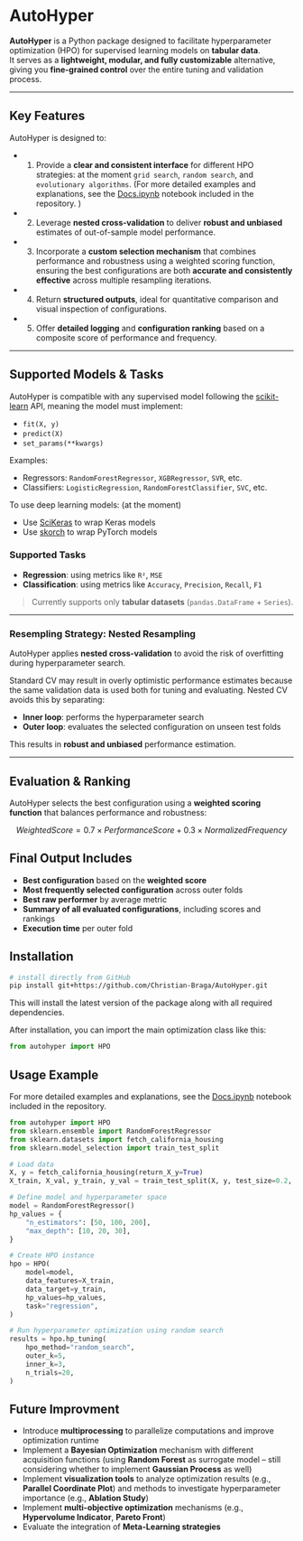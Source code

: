 # AutoHyper

**AutoHyper** is a Python package designed to facilitate hyperparameter optimization (HPO) for supervised learning models on **tabular data**.  
It serves as a **lightweight, modular, and fully customizable** alternative, giving you **fine-grained control** over the entire tuning and validation process.

---

## Key Features

AutoHyper is designed to:

- 1. Provide a **clear and consistent interface** for different HPO strategies:
  at the moment `grid search`, `random search`, and `evolutionary algorithms`.
  (For more detailed examples and explanations, see the [Docs.ipynb](https://github.com/Christian-Braga/AutoHyper/blob/main/Docs.ipynb) notebook included in the repository.
)

- 2. Leverage **nested cross-validation** to deliver **robust and unbiased** estimates of out-of-sample model performance.

- 3.  Incorporate a **custom selection mechanism** that combines performance and robustness using a weighted scoring function, ensuring the best configurations are both **accurate and consistently effective** across multiple resampling iterations.

- 4. Return **structured outputs**, ideal for quantitative comparison and visual inspection of configurations.

- 5. Offer **detailed logging** and **configuration ranking** based on a composite score of performance and frequency.

---

## Supported Models & Tasks

AutoHyper is compatible with any supervised model following the [scikit-learn](https://scikit-learn.org/stable/) API, meaning the model must implement:

- `fit(X, y)`
- `predict(X)`
- `set_params(**kwargs)`

Examples:
- Regressors: `RandomForestRegressor`, `XGBRegressor`, `SVR`, etc.
- Classifiers: `LogisticRegression`, `RandomForestClassifier`, `SVC`, etc.

To use deep learning models: (at the moment)
- Use [SciKeras](https://github.com/adriangb/scikeras) to wrap Keras models
- Use [skorch](https://skorch.readthedocs.io/) to wrap PyTorch models

### Supported Tasks

- **Regression**: using metrics like `R²`, `MSE`
- **Classification**: using metrics like `Accuracy`, `Precision`, `Recall`, `F1`

> Currently supports only **tabular datasets** (`pandas.DataFrame` + `Series`).

---

### Resempling Strategy: Nested Resampling

AutoHyper applies **nested cross-validation** to avoid the risk of overfitting during hyperparameter search.

Standard CV may result in overly optimistic performance estimates because the same validation data is used both for tuning and evaluating. Nested CV avoids this by separating:

- **Inner loop**: performs the hyperparameter search
- **Outer loop**: evaluates the selected configuration on unseen test folds

This results in **robust and unbiased** performance estimation.

---

##  Evaluation & Ranking

AutoHyper selects the best configuration using a **weighted scoring function** that balances performance and robustness:

```math
Weighted Score = 0.7 × Performance Score + 0.3 × Normalized Frequency
```

## Final Output Includes

-  **Best configuration** based on the **weighted score**
-  **Most frequently selected configuration** across outer folds
-  **Best raw performer** by average metric
-  **Summary of all evaluated configurations**, including scores and rankings
-  **Execution time** per outer fold


## Installation

```bash
# install directly from GitHub
pip install git+https://github.com/Christian-Braga/AutoHyper.git
```
This will install the latest version of the package along with all required dependencies.

After installation, you can import the main optimization class like this:

```python
from autohyper import HPO
```


## Usage Example

For more detailed examples and explanations, see the [Docs.ipynb](https://github.com/Christian-Braga/AutoHyper/blob/main/Docs.ipynb) notebook included in the repository.

```python
from autohyper import HPO
from sklearn.ensemble import RandomForestRegressor
from sklearn.datasets import fetch_california_housing
from sklearn.model_selection import train_test_split

# Load data
X, y = fetch_california_housing(return_X_y=True)
X_train, X_val, y_train, y_val = train_test_split(X, y, test_size=0.2, random_state=42)

# Define model and hyperparameter space
model = RandomForestRegressor()
hp_values = {
    "n_estimators": [50, 100, 200],
    "max_depth": [10, 20, 30],
}

# Create HPO instance
hpo = HPO(
    model=model,
    data_features=X_train,
    data_target=y_train,
    hp_values=hp_values,
    task="regression",
)

# Run hyperparameter optimization using random search
results = hpo.hp_tuning(
    hpo_method="random_search",
    outer_k=5,
    inner_k=3,
    n_trials=20,
)
```



## Future Improvment
* Introduce **multiprocessing** to parallelize computations and improve optimization runtime
* Implement a **Bayesian Optimization** mechanism with different acquisition functions (using **Random Forest** as surrogate model – still considering whether to implement **Gaussian Process** as well)
* Implement **visualization tools** to analyze optimization results (e.g., **Parallel Coordinate Plot**) and methods to investigate hyperparameter importance (e.g., **Ablation Study**)
* Implement **multi-objective optimization** mechanisms (e.g., **Hypervolume Indicator**, **Pareto Front**)
* Evaluate the integration of **Meta-Learning strategies**
